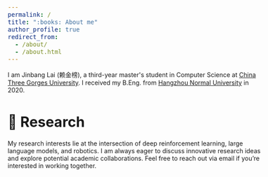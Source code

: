 ```yaml
---
permalink: /
title: ":books: About me"
author_profile: true
redirect_from: 
  - /about/
  - /about.html
---
```


<style>
/* Adjust the font size for the entire page */
body {
  font-size: 16px; /* Change this value to adjust font size */
}

/* Adjust the font size for the titles */
h2, h3 {
  font-size: 18px;
}

p, li {
  font-size: 14px;
}
</style>

I am Jinbang Lai (赖金榜), a third-year master's student in Computer Science at [China Three Gorges University](https://eng.ctgu.edu.cn/). I received my B.Eng. from [Hangzhou Normal University](https://english.hznu.edu.cn/) in 2020.



# :microscope: Research
My research interests lie at the intersection of deep reinforcement learning, large language models, and robotics. 
I am always eager to discuss innovative research ideas and explore potential academic collaborations. Feel free to reach out via email if you’re interested in working together.


<!-- # :fire: News
- 2024.10: :sparkles:  One first-author paper <a href="https://arxiv.org/abs/2410.07163"> SimNPO </a> has been made public on arxiv!
- 2024.09: :tada: Two papers <a href="https://arxiv.org/abs/2402.11846"> UnlearnCanvas </a> and <a href="https://arxiv.org/abs/2405.15234">  AdvUnlearn </a> have been accepted in Neurips 2024!
- 2024.07: :tada: One first-author paper <a href="https://arxiv.org/abs/2403.07362"> Challenging Forgets </a> has been accepted in ECCV 2024!
- 2024.01: :tada: One first-author paper <a href="https://arxiv.org/abs/2310.12508"> SalUn </a> has been accepted in ICLR 2024 as spotlight! -->